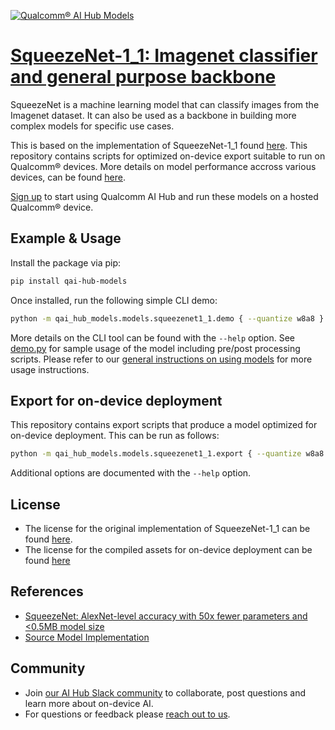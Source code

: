 [![Qualcomm® AI Hub Models](https://qaihub-public-assets.s3.us-west-2.amazonaws.com/qai-hub-models/quic-logo.jpg)](../../README.md)


# [SqueezeNet-1_1: Imagenet classifier and general purpose backbone](https://aihub.qualcomm.com/models/squeezenet1_1)

SqueezeNet is a machine learning model that can classify images from the Imagenet dataset. It can also be used as a backbone in building more complex models for specific use cases.

This is based on the implementation of SqueezeNet-1_1 found [here](https://github.com/pytorch/vision/blob/main/torchvision/models/squeezenet.py). This repository contains scripts for optimized on-device
export suitable to run on Qualcomm® devices. More details on model performance
accross various devices, can be found [here](https://aihub.qualcomm.com/models/squeezenet1_1).

[Sign up](https://myaccount.qualcomm.com/signup) to start using Qualcomm AI Hub and run these models on a hosted Qualcomm® device.




## Example & Usage

Install the package via pip:
```bash
pip install qai-hub-models
```


Once installed, run the following simple CLI demo:

```bash
python -m qai_hub_models.models.squeezenet1_1.demo { --quantize w8a8 }
```
More details on the CLI tool can be found with the `--help` option. See
[demo.py](demo.py) for sample usage of the model including pre/post processing
scripts. Please refer to our [general instructions on using
models](../../../#getting-started) for more usage instructions.

## Export for on-device deployment

This repository contains export scripts that produce a model optimized for
on-device deployment. This can be run as follows:

```bash
python -m qai_hub_models.models.squeezenet1_1.export { --quantize w8a8 }
```
Additional options are documented with the `--help` option.


## License
* The license for the original implementation of SqueezeNet-1_1 can be found
  [here](https://github.com/pytorch/vision/blob/main/LICENSE).
* The license for the compiled assets for on-device deployment can be found [here](https://qaihub-public-assets.s3.us-west-2.amazonaws.com/qai-hub-models/Qualcomm+AI+Hub+Proprietary+License.pdf)


## References
* [SqueezeNet: AlexNet-level accuracy with 50x fewer parameters and <0.5MB model size](https://arxiv.org/abs/1602.07360)
* [Source Model Implementation](https://github.com/pytorch/vision/blob/main/torchvision/models/squeezenet.py)



## Community
* Join [our AI Hub Slack community](https://aihub.qualcomm.com/community/slack) to collaborate, post questions and learn more about on-device AI.
* For questions or feedback please [reach out to us](mailto:ai-hub-support@qti.qualcomm.com).
